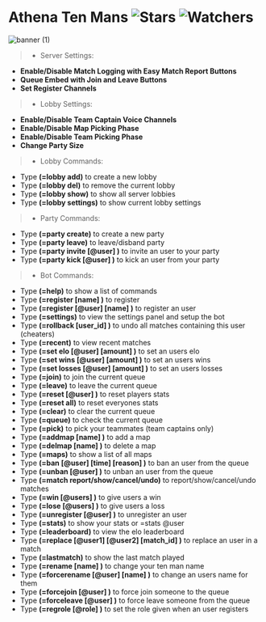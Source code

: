 # Athena Ten Mans ![Stars](https://img.shields.io/github/stars/realTristan/Athena_Ten_Mans?color=brightgreen) ![Watchers](https://img.shields.io/github/watchers/realTristan/Athena_Ten_Mans?label=Watchers)
![banner (1)](https://user-images.githubusercontent.com/75189508/186436602-49cece53-270e-4492-8146-b317fd8f966b.png)


> - Server Settings:
- **Enable/Disable Match Logging with Easy Match Report Buttons**
- **Queue Embed with Join and Leave Buttons**
- **Set Register Channels**

> - Lobby Settings:
- **Enable/Disable Team Captain Voice Channels**
- **Enable/Disable Map Picking Phase**
- **Enable/Disable Team Picking Phase**
- **Change Party Size**

> - Lobby Commands:
- Type **(=lobby add)** to create a new lobby
- Type **(=lobby del)** to remove the current lobby
- Type **(=lobby show)** to show all server lobbies
- Type **(=lobby settings)** to show current lobby settings

> - Party Commands:
- Type **(=party create)** to create a new party
- Type **(=party leave)** to leave/disband party
- Type **(=party invite [@user] )** to invite an user to your party
- Type **(=party kick [@user] )** to kick an user from your party

> - Bot Commands:
- Type **(=help)** to show a list of commands
- Type **(=register [name] )** to register
- Type **(=register [@user] [name] )** to register an user
- Type **(=settings)** to view the settings panel and setup the bot
- Type **(=rollback [user_id] )** to undo all matches containing this user (cheaters)
- Type **(=recent)** to view recent matches
- Type **(=set elo [@user] [amount] )** to set an users elo
- Type **(=set wins [@user] [amount] )** to set an users wins
- Type **(=set losses [@user] [amount] )** to set an users losses
- Type **(=join)** to join the current queue
- Type **(=leave)** to leave the current queue
- Type **(=reset [@user] )** to reset players stats
- Type **(=reset all)** to reset everyones stats
- Type **(=clear)** to clear the current queue
- Type **(=queue)** to check the current queue
- Type **(=pick)** to pick your teammates (team captains only)
- Type **(=addmap [name] )** to add a map
- Type **(=delmap [name] )** to delete a map
- Type **(=maps)** to show a list of all maps
- Type **(=ban [@user] [time] [reason] )** to ban an user from the queue
- Type **(=unban [@user] )** to unban an user from the queue
- Type **(=match report/show/cancel/undo)** to report/show/cancel/undo matches
- Type **(=win [@users] )** to give users a win
- Type **(=lose [@users] )** to give users a loss
- Type **(=unregister [@user] )** to unregister an user
- Type **(=stats)** to show your stats or =stats @user
- Type **(=leaderboard)** to view the elo leaderboard
- Type **(=replace [@user1] [@user2] [match_id] )** to replace an user in a match
- Type **(=lastmatch)** to show the last match played
- Type **(=rename [name] )** to change your ten man name
- Type **(=forcerename [@user] [name] )** to change an users name for them
- Type **(=forcejoin [@user] )** to force join someone to the queue
- Type **(=forceleave [@user] )** to force leave someone from the queue
- Type **(=regrole [@role] )** to set the role given when an user registers 
